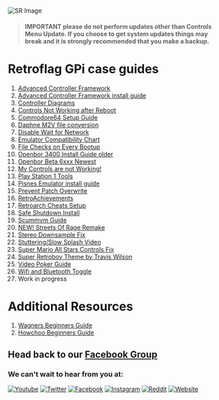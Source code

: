 ![SR Image](https://sinisterspatula.github.io/SuperRetropieGuides/images/SRimage-short.jpg)

  > #### **IMPORTANT please do not perform updates other than Controls Menu Update.  If you choose to get system updates things may break and it is strongly recommended that you make a backup.**


# Retroflag GPi case guides

  1. [Advanced Controller Framework](https://sinisterspatula.github.io/SuperRetropieGuides/AdvancedControlFramework)
  2. [Advanced Controller Framework install guide](https://sinisterspatula.github.io/SuperRetropieGuides/Controls_Updater_Menu)
  3. [Controller Diagrams](https://photos.app.goo.gl/iM52fxLmjadTocyk8)
  4. [Controls Not Working after Reboot](https://sinisterspatula.github.io/SuperRetropieGuides/ControlsBrokeAfterReboot)
  5. [Commodore64 Setup Guide](https://sinisterspatula.github.io/SuperRetropieGuides/Commodore64)
  5. [Daphne M2V file conversion](https://sinisterspatula.github.io/SuperRetropieGuides/DaphneConversion)
  6. [Disable Wait for Network](https://sinisterspatula.github.io/SuperRetropieGuides/DisableWaitForNetwork)
  7. [Emulator Compatibility Chart](https://sinisterspatula.github.io/SuperRetropieGuides/EmulatorChart)
  8. [File Checks on Every Bootup](https://sinisterspatula.github.io/SuperRetropieGuides/FileChecksEveryBoot)
  9. [Openbor 3400 Install Guide older](https://sinisterspatula.github.io/SuperRetropieGuides/OpenborInstall)
  10. [Openbor Beta 6xxx Newest](https://sinisterspatula.github.io/SuperRetropieGuides/OpenborBeta6510)
  11. [My Controls are not Working!](https://sinisterspatula.github.io/SuperRetropieGuides/ControlsNotWorking)
  12. [Play Station 1 Tools](https://sinisterspatula.github.io/SuperRetropieGuides/PSX_Tools)
  13. [Pisnes Emulator install guide](https://sinisterspatula.github.io/SuperRetropieGuides/PISNES)
  14. [Prevent Patch Overwrite](https://sinisterspatula.github.io/SuperRetropieGuides/PreventingPatchesFromBeingOverwritten)
  15. [RetroAchievements](https://sinisterspatula.github.io/SuperRetropieGuides/RetroAchievements)
  16. [Retroarch Cheats Setup](https://sinisterspatula.github.io/SuperRetropieGuides/RetroarchCheatsSetup)
  17. [Safe Shutdown Install](https://sinisterspatula.github.io/SuperRetropieGuides/SafeShutdown)
  18. [Scummvm Guide](https://sinisterspatula.github.io/SuperRetropieGuides/scummvm)
  19. [NEW! Streets Of Rage Remake](https://sinisterspatula.github.io/SuperRetropieGuides/sorr)
  20. [Stereo Downsample Fix](https://sinisterspatula.github.io/SuperRetropieGuides/StereoDownsampleFix)
  21. [Stuttering/Slow Splash Video](https://sinisterspatula.github.io/SuperRetropieGuides/StutteringSplashVideo)
  22. [Super Mario All Stars Controls Fix](https://sinisterspatula.github.io/SuperRetropieGuides/SuperMarioAllStarsfix)
  23. [Super Retroboy Theme by Travis Wilson](https://www.facebook.com/notes/super-retropie/super-retroboy-theme/2440253609594951/)
  24. [Video Poker Guide](https://sinisterspatula.github.io/SuperRetropieGuides/VideoPoker)
  25. [Wifi and Bluetooth Toggle](https://sinisterspatula.github.io/SuperRetropieGuides/WifiBTtoggle)
  26. Work in progress
  
# Additional Resources
  
  1. [Wagners Beginners Guide](http://wagnerstechtalk.com/gpi-quick-setup/)
  2. [Howchoo Beginners Guide](https://howchoo.com/g/ndc3njbhytv/retroflag-gpi-setup)  

## Head back to our [Facebook Group](https://www.facebook.com/groups/SuperRetroPie/)

### We can't wait to hear from you at:

[![Youtube](https://sinisterspatula.github.io/SuperRetropieGuides/images/Youtube.png)](https://www.youtube.com/channel/UCGsVpomqorKCUw2VScy4UQA) [![Twitter](https://sinisterspatula.github.io/SuperRetropieGuides/images/Twitter.png)](https://www.twitter.com/superretropie) [![Facebook](https://sinisterspatula.github.io/SuperRetropieGuides/images/FBlogo.png)](https://www.facebook.com/groups/SuperRetroPie) [![Instagram](https://sinisterspatula.github.io/SuperRetropieGuides/images/Instagram.png)](https://www.instagram.com/super_retropie) [![Reddit](https://sinisterspatula.github.io/SuperRetropieGuides/images/Reddit.png)](https://www.reddit.com/r/Super_Retropie) [![Website](https://sinisterspatula.github.io/SuperRetropieGuides/images/Globe.png)](http://www.superretropie.com/)
